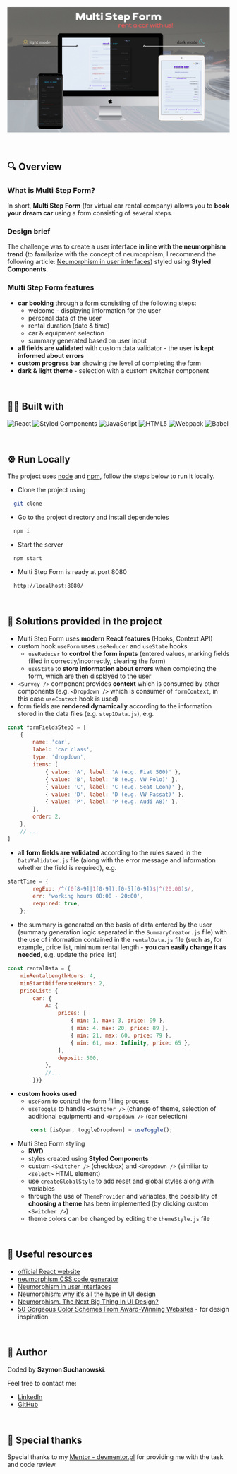 ![Kanban Board App screenshot](/assets/multi-step-form-mockup.png "Multi Step Form App mockup")

&nbsp;

## 🔍 Overview

### What is Multi Step Form?

In short, **Multi Step Form** (for virtual car rental company) allows you to **book your dream car** using a form consisting of several steps.

### Design brief

The challenge was to create a user interface **in line with the neumorphism trend** (to familarize with the concept of neumorphism, I recommend the following article: [Neumorphism in user interfaces](https://uxdesign.cc/neumorphism-in-user-interfaces-b47cef3bf3a6)) styled using **Styled Components**.

### Multi Step Form features

- **car booking** through a form consisting of the following steps:
    - welcome - displaying information for the user
    - personal data of the user
    - rental duration (date & time)
    - car & equipment selection
    - summary generated based on user input
- **all fields are validated** with custom data validator - the user **is kept informed about errors**
- **custom progress bar** showing the level of completing the form
- **dark & light theme** - selection with a custom switcher component

&nbsp;

## 👨‍💻 Built with

![React](https://img.shields.io/badge/React-20232A?style=for-the-badge&logo=react&logoColor=61DAFB)
![Styled Components](https://img.shields.io/badge/styled--components-DB7093?style=for-the-badge&logo=styled-components&logoColor=white)
![JavaScript](https://img.shields.io/badge/JavaScript-323330?style=for-the-badge&logo=javascript&logoColor=F7DF1E)
![HTML5](https://img.shields.io/badge/HTML5-E34F26?style=for-the-badge&logo=html5&logoColor=white)
![Webpack](https://img.shields.io/badge/Webpack-8DD6F9?style=for-the-badge&logo=Webpack&logoColor=white)
![Babel](https://img.shields.io/badge/Babel-F9DC3E?style=for-the-badge&logo=babel&logoColor=white)

&nbsp;
## ⚙️ Run Locally

The project uses [node](https://nodejs.org/en/) and [npm](https://www.npmjs.com/), follow the steps below to run it locally.

- Clone the project using

```bash
  git clone
```

- Go to the project directory and install dependencies

```bash
  npm i
```

- Start the server

```bash
  npm start
```

- Multi Step Form is ready at port 8080

```bash
  http://localhost:8080/
```
&nbsp;
## 🤔 Solutions provided in the project

- Multi Step Form uses **modern React features** (Hooks, Context API)
- custom hook `useForm` uses `useReducer` and `useState` hooks
    - `useReducer` to **control the form inputs** (entered values, marking fields filled in correctly/incorrectly, clearing the form)
    - `useState` to **store information about errors** when completing the form, which are then displayed to the user
- `<Survey />` component provides **context** which is consumed by other components (e.g. `<Dropdown />` which is consumer of `formContext`, in this case `useContext` hook is used)
- form fields are **rendered dynamically** according to the information stored in the data files (e.g. `step1Data.js`), e.g.

```javascript
const formFieldsStep3 = [
    {
        name: 'car',
        label: 'car class',
        type: 'dropdown',
        items: [
            { value: 'A', label: 'A (e.g. Fiat 500)' },
            { value: 'B', label: 'B (e.g. VW Polo)' },
            { value: 'C', label: 'C (e.g. Seat Leon)' },
            { value: 'D', label: 'D (e.g. VW Passat)' },
            { value: 'P', label: 'P (e.g. Audi A8)' },
        ],
        order: 2,
    },
    // ...
]
```

- all **form fields are validated** according to the rules saved in the `DataValidator.js` file (along with the error message and information whether the field is required), e.g.

```javascript
startTime = {
        regExp: /^((0[8-9]|1[0-9]):[0-5][0-9])$|^(20:00)$/,
        err: 'working hours 08:00 - 20:00',
        required: true,
    };
```

- the summary is generated on the basis of data entered by the user (summary generation logic separated in the `SummaryCreator.js` file) with the use of information contained in the `rentalData.js` file (such as, for example, price list, minimum rental length - **you can easily change it as needed**, e.g. update the price list)

```javascript
const rentalData = {
    minRentalLengthHours: 4,
    minStartDifferenceHours: 2,
    priceList: {
        car: {
            A: {
                prices: [
                    { min: 1, max: 3, price: 99 },
                    { min: 4, max: 20, price: 89 },
                    { min: 21, max: 60, price: 79 },
                    { min: 61, max: Infinity, price: 65 },
                ],
                deposit: 500,
            },
            //...
        }}}
```

- **custom hooks used**
    - `useForm` to control the form filling process
    - `useToggle` to handle `<Switcher />` (change of theme, selection of additional equipment) and `<Dropdown />` (car selection) 
    ```javascript
        const [isOpen, toggleDropdown] = useToggle();
    ```
- Multi Step Form styling
    - **RWD**
    - styles created using **Styled Components**
    - custom `<Switcher />` (checkbox) and `<Dropdown />` (similiar to `<select>` HTML element)
    - use `createGlobalStyle` to add reset and global styles along with variables
    - through the use of `ThemeProvider` and variables, the possibility of **choosing a theme** has been implemented (by clicking custom `<Switcher />`)
    - theme colors can be changed by editing the `themeStyle.js` file

&nbsp;
## 🔗 Useful resources

- [official React website](https://reactjs.org/docs/getting-started.html)
- [neumorphism CSS code generator](https://neumorphism.io/)
- [Neumorphism in user interfaces](https://uxdesign.cc/neumorphism-in-user-interfaces-b47cef3bf3a6)
- [Neumorphism: why it’s all the hype in UI design](https://www.justinmind.com/blog/neumorphism-ui/)
- [Neumorphism. The Next Big Thing In UI Design?](https://opengeekslab.com/blog/neumorphism-the-next-big-thing-ui-design/)
- [50 Gorgeous Color Schemes From Award-Winning Websites](https://visme-co.translate.goog/blog/website-color-schemes/?_x_tr_sl=en&_x_tr_tl=pl&_x_tr_hl=pl&_x_tr_pto=op,sc) - for design inspiration

&nbsp;
## 🥷 Author

Coded by **Szymon Suchanowski**.

Feel free to contact me:
- [LinkedIn](https://github.com/szymonsuchanowski)
- [GitHub](https://github.com/szymonsuchanowski)


&nbsp;
## 🙏 Special thanks

Special thanks to my [Mentor - devmentor.pl](https://devmentor.pl/) for providing me with the task and code review.